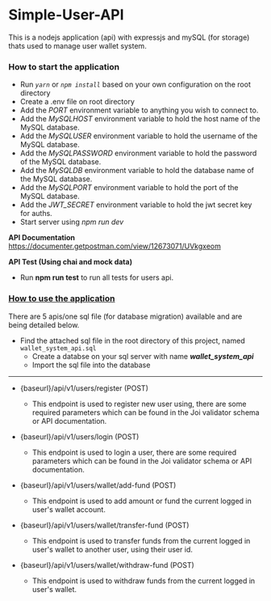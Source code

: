 # Simple-User-API

This is a nodejs application (api) with expressjs and mySQL (for storage) thats used to manage user wallet system.

<h3> How to start the application</h3>

- Run _`yarn`_ or _`npm install`_ based on your own configuration on the root directory
- Create a .env file on root directory
- Add the _PORT_ environment variable to anything you wish to connect to.
- Add the _MySQLHOST_ environment variable to hold the host name of the MySQL database.
- Add the _MySQLUSER_ environment variable to hold the username of the MySQL database.
- Add the _MySQLPASSWORD_ environment variable to hold the password of the MySQL database.
- Add the _MySQLDB_ environment variable to hold the database name of the MySQL database.
- Add the _MySQLPORT_ environment variable to hold the port of the MySQL database.
- Add the _JWT_SECRET_ environment variable to hold the jwt secret key for auths.
- Start server using _npm run dev_

<b>API Documentation</b>
https://documenter.getpostman.com/view/12673071/UVkgxeom

<b>API Test (Using chai and mock data)</b>
- Run <b>npm run test</b> to run all tests for users api.

<h3><u>How to use the application</u></h3>
There are 5 apis/one sql file (for database migration) available and are being detailed below.

- Find the attached sql file in the root directory of this project, named `wallet_system_api.sql`
  - Create a databse on your sql server with name <b>_wallet_system_api_</b>
  - Import the sql file into the database

<hr/>

- {baseurl}/api/v1/users/register (POST)

  - This endpoint is used to register new user using, there are some required parameters which can be found in the Joi validator schema or API documentation.

- {baseurl}/api/v1/users/login (POST)

  - This endpoint is used to login a user, there are some required parameters which can be found in the Joi validator schema or API documentation.

- {baseurl}/api/v1/users/wallet/add-fund (POST)

  - This endpoint is used to add amount or fund the current logged in user's wallet account.

- {baseurl}/api/v1/users/wallet/transfer-fund (POST)

  - This endpoint is used to transfer funds from the current logged in user's wallet to another user, using their user id.

- {baseurl}/api/v1/users/wallet/withdraw-fund (POST)
  - This endpoint is used to withdraw funds from the current logged in user's wallet.

